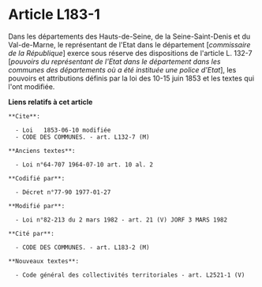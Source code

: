 # Article L183-1

Dans les départements des Hauts-de-Seine, de la Seine-Saint-Denis et du Val-de-Marne, le représentant de l'Etat dans le
département [*commissaire de la République*] exerce sous réserve des dispositions de l'article L. 132-7 [*pouvoirs du
représentant de l'Etat dans le département dans les communes des départements où a été instituée une police d'Etat*], les
pouvoirs et attributions définis par la loi des 10-15 juin 1853 et les textes qui l'ont modifiée.

**Liens relatifs à cet article**

	**Cite**:

	  - Loi   1853-06-10 modifiée
	  - CODE DES COMMUNES. - art. L132-7 (M)

	**Anciens textes**:

	  - Loi n°64-707 1964-07-10 art. 10 al. 2

	**Codifié par**:

	  - Décret n°77-90 1977-01-27

	**Modifié par**:

	  - Loi n°82-213 du 2 mars 1982 - art. 21 (V) JORF 3 MARS 1982

	**Cité par**:

	  - CODE DES COMMUNES. - art. L183-2 (M)

	**Nouveaux textes**:

	  - Code général des collectivités territoriales - art. L2521-1 (V)
